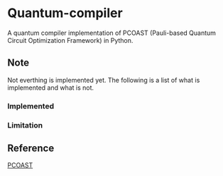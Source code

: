 # Quantum-compiler
A quantum compiler implementation of PCOAST (Pauli-based Quantum Circuit Optimization Framework) in Python.

## Note
Not everthing is implemented yet. The following is a list of what is implemented and what is not.

### Implemented

### Limitation

## Reference
[PCOAST](https://arxiv.org/pdf/2305.10966v2.pdf)